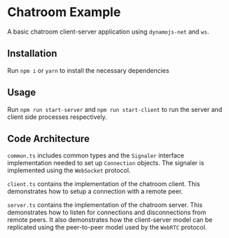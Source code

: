 # Chatroom Example

A basic chatroom client-server application using `dynamojs-net` and `ws`.

## Installation

Run `npm i` or `yarn` to install the necessary dependencies

## Usage

Run `npm run start-server` and `npm run start-client` to run the server and client side processes respectively.

## Code Architecture

`common.ts` includes common types and the `Signaler` interface implementation needed to set up `Connection` objects. The signaler is implemented using the `WebSocket` protocol.

`client.ts` contains the implementation of the chatroom client. This demonstrates how to setup a connection with a remote peer.

`server.ts` contains the implementation of the chatroom server. This demonstrates how to listen for connections and disconnections from remote peers. It also demonstrates how the client-server model can be replicated using the peer-to-peer model used by the `WebRTC` protocol.